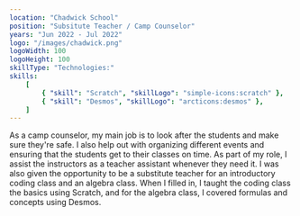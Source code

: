 ```yaml
---
location: "Chadwick School"
position: "Subsitute Teacher / Camp Counselor"
years: "Jun 2022 - Jul 2022"
logo: "/images/chadwick.png"
logoWidth: 100
logoHeight: 100
skillType: "Technologies:"
skills:
    [
        { "skill": "Scratch", "skillLogo": "simple-icons:scratch" },
        { "skill": "Desmos", "skillLogo": "arcticons:desmos" },
    ]
---
```


As a camp counselor, my main job is to look after the students and make sure they're safe. I also help out with organizing different events and ensuring that the students get to their classes on time. As part of my role, I assist the instructors as a teacher assistant whenever they need it.
I was also given the opportunity to be a substitute teacher for an introductory coding class and an algebra class. When I filled in, I taught the coding class the basics using Scratch, and for the algebra class, I covered formulas and concepts using Desmos.
